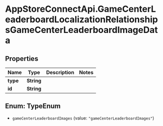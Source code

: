 # AppStoreConnectApi.GameCenterLeaderboardLocalizationRelationshipsGameCenterLeaderboardImageData

## Properties

Name | Type | Description | Notes
------------ | ------------- | ------------- | -------------
**type** | **String** |  | 
**id** | **String** |  | 



## Enum: TypeEnum


* `gameCenterLeaderboardImages` (value: `"gameCenterLeaderboardImages"`)




